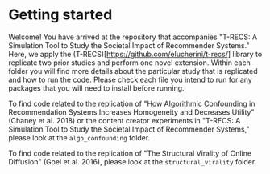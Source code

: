 # Getting started
Welcome! You have arrived at the repository that accompanies "T-RECS: A Simulation Tool to Study the Societal Impact of Recommender Systems." Here, we apply the (T-RECS)[https://github.com/elucherini/t-recs/] library to replicate two prior studies and perform one novel extension. Within each folder you will find more details about the particular study that is replicated and how to run the code. Please check each file you intend to run for any packages that you will need to install before running.

To find code related to the replication of "How Algorithmic Confounding in Recommendation Systems Increases Homogeneity and Decreases Utility" (Chaney et al. 2018) or the content creator experiments in "T-RECS: A Simulation Tool to Study the Societal Impact of Recommender Systems," please look at the `algo_confounding` folder.

To find code related to the replication of "The Structural Virality of Online Diffusion" (Goel et al. 2016), please look at the `structural_virality` folder.
